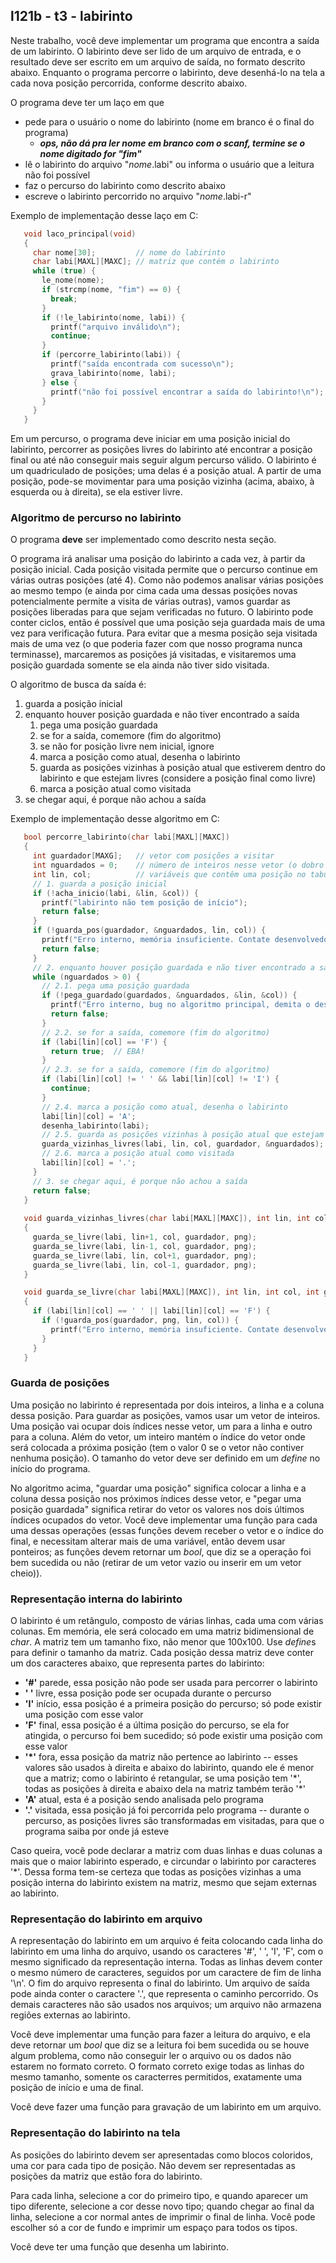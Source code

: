 ## l121b - t3 - labirinto

Neste trabalho, você deve implementar um programa que encontra a saída de um labirinto.
O labirinto deve ser lido de um arquivo de entrada, e o resultado deve ser escrito em um arquivo de saída, no formato descrito abaixo.
Enquanto o programa percorre o labirinto, deve desenhá-lo na tela a cada nova posição percorrida, conforme descrito abaixo.

O programa deve ter um laço em que
- pede para o usuário o nome do labirinto (nome em branco é o final do programa)
   - ***ops, não dá pra ler nome em branco com o scanf, termine se o nome digitado for "fim"***
- lê o labirinto do arquivo "*nome*.labi" ou informa o usuário que a leitura não foi possível
- faz o percurso do labirinto como descrito abaixo
- escreve o labirinto percorrido no arquivo "*nome*.labi-r"

Exemplo de implementação desse laço em C:
```c
   void laco_principal(void)
   {
     char nome[30];         // nome do labirinto
     char labi[MAXL][MAXC]; // matriz que contém o labirinto
     while (true) {
       le_nome(nome);
       if (strcmp(nome, "fim") == 0) {
         break;
       }
       if (!le_labirinto(nome, labi)) {
         printf("arquivo inválido\n");
         continue;
       }
       if (percorre_labirinto(labi)) {
         printf("saída encontrada com sucesso\n");
         grava_labirinto(nome, labi);
       } else {
         printf("não foi possível encontrar a saída do labirinto!\n");
       }
     }
   }
```

Em um percurso, o programa deve iniciar em uma posição inicial do labirinto, percorrer as posições livres do labirinto até encontrar a posição final ou até não conseguir mais seguir algum percurso válido.
O labirinto é um quadriculado de posições; uma delas é a posição atual. 
A partir de uma posição, pode-se movimentar para uma posição vizinha (acima, abaixo, à esquerda ou à direita), se ela estiver livre.


### Algoritmo de percurso no labirinto

O programa **deve** ser implementado como descrito nesta seção.

O programa irá analisar uma posição do labirinto a cada vez, à partir da posição inicial.
Cada posição visitada permite que o percurso continue em várias outras posições (até 4).
Como não podemos analisar várias posições ao mesmo tempo (e ainda por cima cada uma dessas posições novas potencialmente permite a visita de várias outras), vamos guardar as posições liberadas para que sejam verificadas no futuro.
O labirinto pode conter ciclos, então é possível que uma posição seja guardada mais de uma vez para verificação futura.
Para evitar que a mesma posição seja visitada mais de uma vez (o que poderia fazer com que nosso programa nunca terminasse), marcaremos as posições já visitadas, e visitaremos uma posição guardada somente se ela ainda não tiver sido visitada.

O algoritmo de busca da saída é:
   1. guarda a posição inicial
   2. enquanto houver posição guardada e não tiver encontrado a saída
      1. pega uma posição guardada
      2. se for a saída, comemore (fim do algoritmo)
      3. se não for posição livre nem inicial, ignore
      4. marca a posição como atual, desenha o labirinto
      5. guarda as posições vizinhas à posição atual que estiverem dentro do labirinto e que estejam livres (considere a posição final como livre)
      6. marca a posição atual como visitada
   3. se chegar aqui, é porque não achou a saída

Exemplo de implementação desse algoritmo em C:
```c
   bool percorre_labirinto(char labi[MAXL][MAXC])
   {
     int guardador[MAXG];   // vetor com posições a visitar
     int nguardados = 0;    // número de inteiros nesse vetor (o dobro das posições guardadas)
     int lin, col;          // variáveis que contêm uma posição no tabuileiro
     // 1. guarda a posição inicial
     if (!acha_inicio(labi, &lin, &col)) {
       printf("labirinto não tem posição de início");
       return false;
     }
     if (!guarda_pos(guardador, &nguardados, lin, col)) {
       printf("Erro interno, memória insuficiente. Contate desenvolvedor.\n");
       return false;
     }
     // 2. enquanto houver posição guardada e não tiver encontrado a saída
     while (nguardados > 0) {
       // 2.1. pega uma posição guardada
       if (!pega_guardado(guardados, &nguardados, &lin, &col)) {
         printf("Erro interno, bug no algoritmo principal, demita o desenvolvedor.\n");
         return false;
       }
       // 2.2. se for a saída, comemore (fim do algoritmo)
       if (labi[lin][col] == 'F') {
         return true;  // EBA!
       }
       // 2.3. se for a saída, comemore (fim do algoritmo)
       if (labi[lin][col] != ' ' && labi[lin][col] != 'I') {
         continue;
       }
       // 2.4. marca a posição como atual, desenha o labirinto
       labi[lin][col] = 'A';
       desenha_labirinto(labi);
       // 2.5. guarda as posições vizinhas à posição atual que estejam livres
       guarda_vizinhas_livres(labi, lin, col, guardador, &nguardados);
       // 2.6. marca a posição atual como visitada
       labi[lin][col] = '.';
     }
     // 3. se chegar aqui, é porque não achou a saída
     return false;
   }
   
   void guarda_vizinhas_livres(char labi[MAXL][MAXC]), int lin, int col, int guardador[], int *png)
   {
     guarda_se_livre(labi, lin+1, col, guardador, png);
     guarda_se_livre(labi, lin-1, col, guardador, png);
     guarda_se_livre(labi, lin, col+1, guardador, png);
     guarda_se_livre(labi, lin, col-1, guardador, png);
   }

   void guarda_se_livre(char labi[MAXL][MAXC]), int lin, int col, int guardador[], int *png)
   {
     if (labi[lin][col] == ' ' || labi[lin][col] == 'F') {
       if (!guarda_pos(guardador, png, lin, col)) {
         printf("Erro interno, memória insuficiente. Contate desenvolvedor.\n");
       }
     }
   }
```

### Guarda de posições

Uma posição no labirinto é representada por dois inteiros, a linha e a coluna dessa posição.
Para guardar as posições, vamos usar um vetor de inteiros.
Uma posição vai ocupar dois índices nesse vetor, um para a linha e outro para a coluna.
Além do vetor, um inteiro mantém o índice do vetor onde será colocada a próxima posição (tem o valor 0 se o vetor não contiver nenhuma posição).
O tamanho do vetor deve ser definido em um *define* no início do programa.

No algoritmo acima, "guardar uma posição" significa colocar a linha e a coluna dessa posição nos próximos índices desse vetor, e "pegar uma posição guardada" significa retirar do vetor os valores nos dois últimos índices ocupados do vetor.
Você deve implementar uma função para cada uma dessas operações (essas funções devem receber o vetor e o índice do final, e necessitam alterar mais de uma variável, então devem usar ponteiros; as funções devem retornar um *bool*, que diz se a operação foi bem sucedida ou não (retirar de um vetor vazio ou inserir em um vetor cheio)).

### Representação interna do labirinto

O labirinto é um retângulo, composto de várias linhas, cada uma com várias colunas.
Em memória, ele será colocado em uma matriz bidimensional de *char*.
A matriz tem um tamanho fixo, não menor que 100x100.
Use *define*s para definir o tamanho da matriz.
Cada posição dessa matriz deve conter um dos caracteres abaixo, que representa partes do labirinto:
- **'#'** parede, essa posição não pode ser usada para percorrer o labirinto
- **' '** livre, essa posição pode ser ocupada durante o percurso
- **'I'** início, essa posição é a primeira posição do percurso; só pode existir uma posição com esse valor
- **'F'** final, essa posição é a última posição do percurso, se ela for atingida, o percurso foi bem sucedido; só pode existir uma posição com esse valor
- **'\*'** fora, essa posição da matriz não pertence ao labirinto -- esses valores são usados à direita e abaixo do labirinto, quando ele é menor que a matriz; como o labirinto é retangular, se uma posição tem '\*', todas as posições à direita e abaixo dela na matriz também terão '\*'
- **'A'** atual, esta é a posição sendo analisada pelo programa
- **'.'** visitada, essa posição já foi percorrida pelo programa -- durante o percurso, as posições livres são transformadas em visitadas, para que o programa saiba por onde já esteve

Caso queira, você pode declarar a matriz com duas linhas e duas colunas a mais que o maior labirinto esperado, e circundar o labirinto por caracteres '\*'. Dessa forma tem-se certeza que todas as posições vizinhas a uma posição interna do labirinto existem na matriz, mesmo que sejam externas ao labirinto.

### Representação do labirinto em arquivo

A representação do labirinto em um arquivo é feita colocando cada linha do labirinto em uma linha do arquivo, usando os caracteres '#', ' ', 'I', 'F', com o mesmo significado da representação interna.
Todas as linhas devem conter o mesmo número de caracteres, seguidos por um caractere de fim de linha '\n'.
O fim do arquivo representa o final do labirinto.
Um arquivo de saída pode ainda conter o caractere '.', que representa o caminho percorrido.
Os demais caracteres não são usados nos arquivos; um arquivo não armazena regiões externas ao labirinto.

Você deve implementar uma função para fazer a leitura do arquivo, e ela deve retornar um *bool* que diz se a leitura foi bem sucedida ou se houve algum problema, como não conseguir ler o arquivo ou os dados não estarem no formato correto.
O formato correto exige todas as linhas do mesmo tamanho, somente os caracterres permitidos, exatamente uma posição de início e uma de final.

Você deve fazer uma função para gravação de um labirinto em um arquivo.

### Representação do labirinto na tela

As posições do labirinto devem ser apresentadas como blocos coloridos, uma cor para cada tipo de posição.
Não devem ser representadas as posições da matriz que estão fora do labirinto.

Para cada linha, selecione a cor do primeiro tipo, e quando aparecer um tipo diferente, selecione a cor desse novo tipo; quando chegar ao final da linha, selecione a cor normal antes de imprimir o final de linha. Você pode escolher só a cor de fundo e imprimir um espaço para todos os tipos.

Você deve ter uma função que desenha um labirinto.
